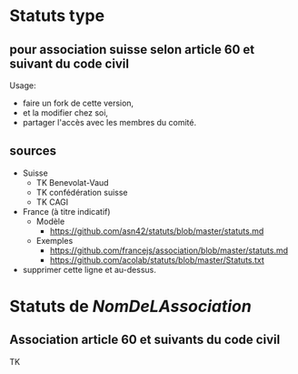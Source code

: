 # Statuts type 
## pour association suisse selon article 60 et suivant du code civil
Usage: 
* faire un fork de cette version, 
* et la modifier chez soi, 
* partager l'accès avec les membres du comité.
## sources
* Suisse
  * TK Benevolat-Vaud
  * TK confédération suisse
  * TK CAGI
* France (à titre indicatif)
  * Modèle
    * https://github.com/asn42/statuts/blob/master/statuts.md
  * Exemples
    * https://github.com/francejs/association/blob/master/statuts.md
    * https://github.com/acolab/statuts/blob/master/Statuts.txt
* supprimer cette ligne et au-dessus.

# Statuts de ***NomDeLAssociation***
## Association article 60 et suivants du code civil

TK
